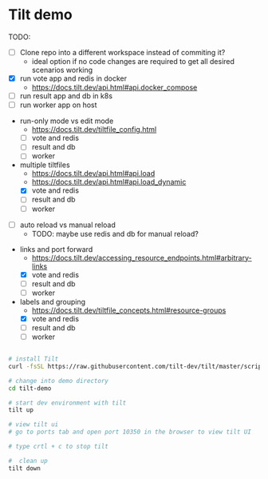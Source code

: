 # Tilt demo

TODO:

- [ ] Clone repo into a different workspace instead of commiting it?
  - ideal option if no code changes are required to get all desired scenarios working
- [x] run vote app and redis in docker
  - <https://docs.tilt.dev/api.html#api.docker_compose>
- [ ] run result app and db in k8s
- [ ] run worker app on host
- run-only mode vs edit mode
  - <https://docs.tilt.dev/tiltfile_config.html>
  - [ ] vote and redis
  - [ ] result and db
  - [ ] worker
- multiple tiltfiles
  - <https://docs.tilt.dev/api.html#api.load>
  - <https://docs.tilt.dev/api.html#api.load_dynamic>
  - [x] vote and redis
  - [ ] result and db
  - [ ] worker
- [ ] auto reload vs manual reload
  - TODO: maybe use redis and db for manual reload?
- links and port forward
  - <https://docs.tilt.dev/accessing_resource_endpoints.html#arbitrary-links>
  - [x] vote and redis
  - [ ] result and db
  - [ ] worker
- labels and grouping
  - <https://docs.tilt.dev/tiltfile_concepts.html#resource-groups>
  - [x] vote and redis
  - [ ] result and db
  - [ ] worker

```bash

# install Tilt
curl -fsSL https://raw.githubusercontent.com/tilt-dev/tilt/master/scripts/install.sh | bash

# change into demo directory
cd tilt-demo

# start dev environment with tilt
tilt up

# view tilt ui
# go to ports tab and open port 10350 in the browser to view tilt UI

# type crtl + c to stop tilt

#  clean up
tilt down

```
